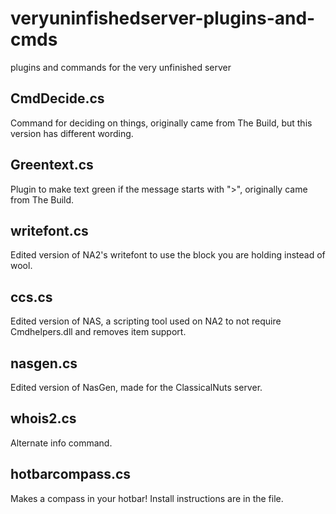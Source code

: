 # veryuninfishedserver-plugins-and-cmds
plugins and commands for the very unfinished server

## CmdDecide.cs
Command for deciding on things, originally came from The Build, but this version has different wording.
## Greentext.cs
Plugin to make text green if the message starts with ">", originally came from The Build.
## writefont.cs
Edited version of NA2's writefont to use the block you are holding instead of wool.
## ccs.cs
Edited version of NAS, a scripting tool used on NA2 to not require Cmdhelpers.dll and removes item support.
## nasgen.cs
Edited version of NasGen, made for the ClassicalNuts server.
## whois2.cs
Alternate info command.
## hotbarcompass.cs
Makes a compass in your hotbar! Install instructions are in the file.
